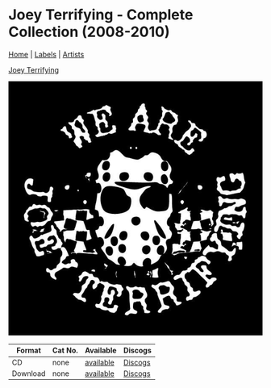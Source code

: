 # Joey Terrifying - Complete Collection (2008-2010)

[Home](../index.md) | [Labels](../labels.md) | [Artists](../artists.md)

[Joey Terrifying](../artists/joey-terrifying.md)

![Cover image for Joey Terrifying - Complete Collection (2008-2010)](images/joey-terrifying-complete-collection.jpg)

| Format | Cat No. | Available | Discogs |
|---|---|---|---|
| CD | none | [available](https://makethatatakerecords.bandcamp.com/album/complete-collection-2008-2010) | [Discogs](https://www.discogs.com/release/9453528-Joey-Terrifying-Complete-Collection-2008-2010) |
| Download | none | [available](https://makethatatakerecords.bandcamp.com/album/complete-collection-2008-2010) | [Discogs](https://www.discogs.com/release/15193541-Joey-Terrifying-Complete-Collection-2008-2010) |